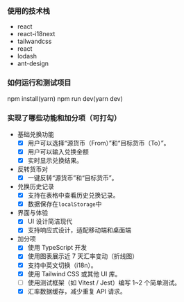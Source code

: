 ### 使用的技术栈

- react
- react-i18next
- tailwandcss
- react
- lodash
- ant-design

### 如何运行和测试项目
  npm install(yarn)
  npm run dev(yarn dev)

### 实现了哪些功能和加分项（可打勾）

- 基础兑换功能
  - [x] 用户可以选择“源货币（From）”和“目标货币（To）”。
  - [x] 用户可以输入兑换金额
  - [x] 实时显示兑换结果。
- 反转货币对
  - [x] 一键反转“源货币”和“目标货币”。
- 兑换历史记录
  - [x] 支持在表格中查看历史兑换记录。
  - [x] 数据保存在`localStorage`中
- 界面与体验
  - [x] UI 设计简洁现代
  - [x] 支持响应式设计，适配移动端和桌面端
- 加分项
  - [x] 使用 TypeScript 开发
  - [x] 使用图表展示近 7 天汇率变动（折线图）
  - [x] 支持中英文切换（i18n）。
  - [x] 使用 Tailwind CSS 或其他 UI 库。
  - [ ] 使用测试框架（如 Vitest / Jest）编写 1~2 个简单测试。
  - [x] 汇率数据缓存，减少重复 API 请求。
